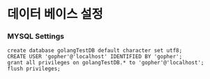 # 데이터 베이스 설정

### MYSQL Settings
```
create database golangTestDB default character set utf8;
CREATE USER 'gopher'@'localhost' IDENTIFIED BY 'gopher';
grant all privileges on golangTestDB.* to 'gopher'@'localhost';
flush privileges;
```
